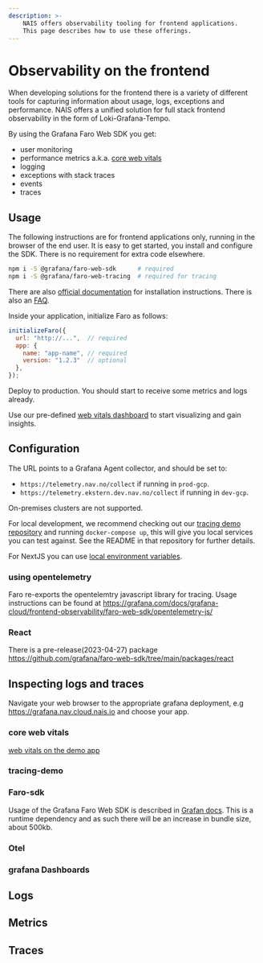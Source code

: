 ```yaml
---
description: >-
    NAIS offers observability tooling for frontend applications.
    This page describes how to use these offerings.
---
```


# Observability on the frontend

When developing solutions for the frontend there is a variety of different tools for capturing information about
usage, logs, exceptions and performance. NAIS offers a unified solution for full stack frontend observability in
the form of Loki-Grafana-Tempo.

By using the Grafana Faro Web SDK you get:
- user monitoring
- performance metrics a.k.a. [core web vitals](https://web.dev/vitals/)
- logging
- exceptions with stack traces
- events
- traces

## Usage

The following instructions are for frontend applications only, running in the browser of the end user.
It is easy to get started, you install and configure the SDK. There is no requirement for extra code elsewhere.

```sh
npm i -S @grafana/faro-web-sdk      # required
npm i -S @grafana/faro-web-tracing  # required for tracing
```

There are also [official documentation](https://grafana.com/docs/grafana-cloud/frontend-observability/) for installation
instructions. There is also an [FAQ](https://grafana.com/docs/grafana-cloud/frontend-observability/faro-web-sdk/faq/).

Inside your application, initialize Faro as follows:

```js
initializeFaro({
  url: "http://...",  // required
  app: {
    name: "app-name", // required
    version: "1.2.3"  // optional
  },
});
```

Deploy to production. You should start to receive some metrics and logs already.

Use our pre-defined [web vitals dashboard](https://grafana.nav.cloud.nais.io/d/k8g_nks4z/frontend-web-vitals) to start visualizing and gain insights.


## Configuration

The URL points to a Grafana Agent collector, and should be set to:
- `https://telemetry.nav.no/collect` if running in `prod-gcp`.
- `https://telemetry.ekstern.dev.nav.no/collect` if running in `dev-gcp`.

On-premises clusters are not supported.

For local development, we recommend checking out our [tracing demo repository](https://github.com/nais/tracing-demo)
and running `docker-compose up`, this will give you local services you can test against. See the README in that repository
for further details.

For NextJS you can use [local environment variables](https://nextjs.org/docs/basic-features/environment-variables).

### using opentelemetry

Faro re-exports the opentelemtry javascript library for tracing. Usage instructions can be found at
<https://grafana.com/docs/grafana-cloud/frontend-observability/faro-web-sdk/opentelemetry-js/>


### React

There is a pre-release(2023-04-27) package <https://github.com/grafana/faro-web-sdk/tree/main/packages/react>



## Inspecting logs and traces

Navigate your web browser to the appropriate grafana deployment, e.g https://grafana.nav.cloud.nais.io and choose your app.

### core web vitals
[web vitals on the demo app](https://grafana.nav.cloud.nais.io/d/k8g_nks4z/frontend-web-vitals)

### tracing-demo

### Faro-sdk
Usage of the Grafana Faro Web SDK is described in [Grafan docs](https://grafana.com/docs/grafana-cloud/frontend-observability/). This is a runtime dependency and as such there will be an increase in bundle size, about 500kb.



### Otel
### grafana Dashboards


## Logs

## Metrics

## Traces
